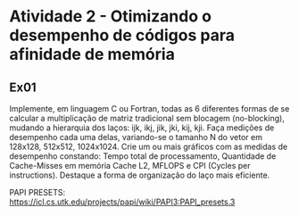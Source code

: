 # Atividade 2 - Otimizando o desempenho de códigos para afinidade de memória
## Ex01

Implemente, em linguagem C ou Fortran, todas as 6 diferentes formas de se calcular
a multiplicação de matriz tradicional sem blocagem (no-blocking), mudando a hierarquia
dos laços: ijk, ikj, jik, jki, kij, kji.
Faça medições de desempenho cada uma delas, variando-se o tamanho N do vetor em 128x128,
 512x512, 1024x1024. Crie um ou mais gráficos com as medidas de desempenho constando:
  Tempo total de processamento, Quantidade de Cache-Misses em memória Cache L2, MFLOPS
  e CPI (Cycles per instructions). Destaque a forma de organização do laço mais eficiente.


PAPI PRESETS: https://icl.cs.utk.edu/projects/papi/wiki/PAPI3:PAPI_presets.3

